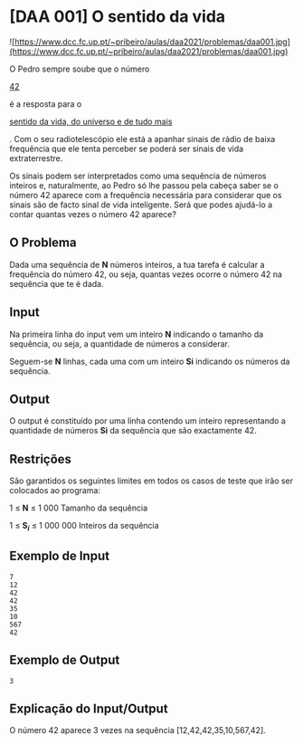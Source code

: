 # [DAA 001] O sentido da vida

![https://www.dcc.fc.up.pt/~pribeiro/aulas/daa2021/problemas/daa001.jpg](https://www.dcc.fc.up.pt/~pribeiro/aulas/daa2021/problemas/daa001.jpg)

O Pedro sempre soube que o número

[42](https://www.scientificamerican.com/article/for-math-fans-a-hitchhikers-guide-to-the-number-42/)

é a resposta para o

[sentido da vida, do universo e de tudo mais](http://letmegooglethat.com/?q=what+is+the+answer+to+the+meaning+of+life+the+universe+and+everything)

. Com o seu radiotelescópio ele está a apanhar sinais de rádio de baixa frequência que ele tenta perceber se poderá ser sinais de vida extraterrestre.

Os sinais podem ser interpretados como uma sequência de números inteiros e, naturalmente, ao Pedro só lhe passou pela cabeça saber se o número 42 aparece com a frequência necessária para considerar que os sinais são de facto sinal de vida inteligente. Será que podes ajudá-lo a contar quantas vezes o número 42 aparece?

## O Problema

Dada uma sequência de **N** números inteiros, a tua tarefa é calcular a frequência do número 42, ou seja, quantas vezes ocorre o número 42 na sequência que te é dada.

## Input

Na primeira linha do input vem um inteiro **N** indicando o tamanho da sequência, ou seja, a quantidade de números a considerar.

Seguem-se **N** linhas, cada uma com um inteiro **Si** indicando os números da sequência.

## Output

O output é constituído por uma linha contendo um inteiro representando a quantidade de números **Si** da sequência que são exactamente 42.

## Restrições

São garantidos os seguintes limites em todos os casos de teste que irão ser colocados ao programa:

1 ≤ **N** ≤ 1 000  Tamanho da sequência

1 ≤ **S$_i$** ≤ 1 000 000  Inteiros da sequência

## Exemplo de Input

```
7
12
42
42
35
10
567
42

```

## Exemplo de Output

```
3

```

## Explicação do Input/Output

O número 42 aparece 3 vezes na sequência [12,42,42,35,10,567,42].